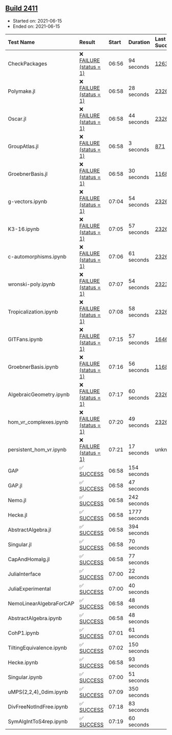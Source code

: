 ## [Build 2411](https://oscarci.mathematik.uni-kl.de/job/oscar-stable/2411/)

* Started on: 2021-06-15
* Ended on: 2021-06-15

| Test Name    | Result | Start | Duration | Last Success | First Failure |
|:-------------|:-------|:------|:---------|:-------------|:--------------|
| CheckPackages | ❌ [FAILURE (status = 1)](https://oscarci.mathematik.uni-kl.de/job/oscar-stable/2411/artifact/logs/build-2411/CheckPackages.log) | 06:56 | 94 seconds | [1263](https://oscarci.mathematik.uni-kl.de/job/oscar-stable/1263/) | [1264](https://oscarci.mathematik.uni-kl.de/job/oscar-stable/1264/) |
| Polymake.jl | ❌ [FAILURE (status = 1)](https://oscarci.mathematik.uni-kl.de/job/oscar-stable/2411/artifact/logs/build-2411/Polymake.jl.log) | 06:58 | 28 seconds | [2326](https://oscarci.mathematik.uni-kl.de/job/oscar-stable/2326/) | [2327](https://oscarci.mathematik.uni-kl.de/job/oscar-stable/2327/) |
| Oscar.jl | ❌ [FAILURE (status = 1)](https://oscarci.mathematik.uni-kl.de/job/oscar-stable/2411/artifact/logs/build-2411/Oscar.jl.log) | 06:58 | 44 seconds | [2326](https://oscarci.mathematik.uni-kl.de/job/oscar-stable/2326/) | [2327](https://oscarci.mathematik.uni-kl.de/job/oscar-stable/2327/) |
| GroupAtlas.jl | ❌ [FAILURE (status = 1)](https://oscarci.mathematik.uni-kl.de/job/oscar-stable/2411/artifact/logs/build-2411/GroupAtlas.jl.log) | 06:58 | 3 seconds | [871](https://oscarci.mathematik.uni-kl.de/job/oscar-stable/871/) | [872](https://oscarci.mathematik.uni-kl.de/job/oscar-stable/872/) |
| GroebnerBasis.jl | ❌ [FAILURE (status = 1)](https://oscarci.mathematik.uni-kl.de/job/oscar-stable/2411/artifact/logs/build-2411/GroebnerBasis.jl.log) | 06:58 | 30 seconds | [1168](https://oscarci.mathematik.uni-kl.de/job/oscar-stable/1168/) | [1169](https://oscarci.mathematik.uni-kl.de/job/oscar-stable/1169/) |
| g-vectors.ipynb | ❌ [FAILURE (status = 1)](https://oscarci.mathematik.uni-kl.de/job/oscar-stable/2411/artifact/logs/build-2411/g-vectors.ipynb.log) | 07:04 | 54 seconds | [2326](https://oscarci.mathematik.uni-kl.de/job/oscar-stable/2326/) | [2327](https://oscarci.mathematik.uni-kl.de/job/oscar-stable/2327/) |
| K3-16.ipynb | ❌ [FAILURE (status = 1)](https://oscarci.mathematik.uni-kl.de/job/oscar-stable/2411/artifact/logs/build-2411/K3-16.ipynb.log) | 07:05 | 57 seconds | [2326](https://oscarci.mathematik.uni-kl.de/job/oscar-stable/2326/) | [2327](https://oscarci.mathematik.uni-kl.de/job/oscar-stable/2327/) |
| c-automorphisms.ipynb | ❌ [FAILURE (status = 1)](https://oscarci.mathematik.uni-kl.de/job/oscar-stable/2411/artifact/logs/build-2411/c-automorphisms.ipynb.log) | 07:06 | 61 seconds | [2326](https://oscarci.mathematik.uni-kl.de/job/oscar-stable/2326/) | [2327](https://oscarci.mathematik.uni-kl.de/job/oscar-stable/2327/) |
| wronski-poly.ipynb | ❌ [FAILURE (status = 1)](https://oscarci.mathematik.uni-kl.de/job/oscar-stable/2411/artifact/logs/build-2411/wronski-poly.ipynb.log) | 07:07 | 54 seconds | [2323](https://oscarci.mathematik.uni-kl.de/job/oscar-stable/2323/) | [2324](https://oscarci.mathematik.uni-kl.de/job/oscar-stable/2324/) |
| Tropicalization.ipynb | ❌ [FAILURE (status = 1)](https://oscarci.mathematik.uni-kl.de/job/oscar-stable/2411/artifact/logs/build-2411/Tropicalization.ipynb.log) | 07:08 | 58 seconds | [2326](https://oscarci.mathematik.uni-kl.de/job/oscar-stable/2326/) | [2327](https://oscarci.mathematik.uni-kl.de/job/oscar-stable/2327/) |
| GITFans.ipynb | ❌ [FAILURE (status = 1)](https://oscarci.mathematik.uni-kl.de/job/oscar-stable/2411/artifact/logs/build-2411/GITFans.ipynb.log) | 07:15 | 57 seconds | [1646](https://oscarci.mathematik.uni-kl.de/job/oscar-stable/1646/) | [1647](https://oscarci.mathematik.uni-kl.de/job/oscar-stable/1647/) |
| GroebnerBasis.ipynb | ❌ [FAILURE (status = 1)](https://oscarci.mathematik.uni-kl.de/job/oscar-stable/2411/artifact/logs/build-2411/GroebnerBasis.ipynb.log) | 07:16 | 56 seconds | [1168](https://oscarci.mathematik.uni-kl.de/job/oscar-stable/1168/) | [1169](https://oscarci.mathematik.uni-kl.de/job/oscar-stable/1169/) |
| AlgebraicGeometry.ipynb | ❌ [FAILURE (status = 1)](https://oscarci.mathematik.uni-kl.de/job/oscar-stable/2411/artifact/logs/build-2411/AlgebraicGeometry.ipynb.log) | 07:17 | 60 seconds | [2326](https://oscarci.mathematik.uni-kl.de/job/oscar-stable/2326/) | [2327](https://oscarci.mathematik.uni-kl.de/job/oscar-stable/2327/) |
| hom_vr_complexes.ipynb | ❌ [FAILURE (status = 1)](https://oscarci.mathematik.uni-kl.de/job/oscar-stable/2411/artifact/logs/build-2411/hom_vr_complexes.ipynb.log) | 07:20 | 49 seconds | [2326](https://oscarci.mathematik.uni-kl.de/job/oscar-stable/2326/) | [2327](https://oscarci.mathematik.uni-kl.de/job/oscar-stable/2327/) |
| persistent_hom_vr.ipynb | ❌ [FAILURE (status = 1)](https://oscarci.mathematik.uni-kl.de/job/oscar-stable/2411/artifact/logs/build-2411/persistent_hom_vr.ipynb.log) | 07:21 | 17 seconds | unknown | unknown |
| GAP | ✅ [SUCCESS](https://oscarci.mathematik.uni-kl.de/job/oscar-stable/2411/artifact/logs/build-2411/GAP.log) | 06:58 | 154 seconds |  |  |
| GAP.jl | ✅ [SUCCESS](https://oscarci.mathematik.uni-kl.de/job/oscar-stable/2411/artifact/logs/build-2411/GAP.jl.log) | 06:58 | 47 seconds |  |  |
| Nemo.jl | ✅ [SUCCESS](https://oscarci.mathematik.uni-kl.de/job/oscar-stable/2411/artifact/logs/build-2411/Nemo.jl.log) | 06:58 | 242 seconds |  |  |
| Hecke.jl | ✅ [SUCCESS](https://oscarci.mathematik.uni-kl.de/job/oscar-stable/2411/artifact/logs/build-2411/Hecke.jl.log) | 06:58 | 1777 seconds |  |  |
| AbstractAlgebra.jl | ✅ [SUCCESS](https://oscarci.mathematik.uni-kl.de/job/oscar-stable/2411/artifact/logs/build-2411/AbstractAlgebra.jl.log) | 06:58 | 394 seconds |  |  |
| Singular.jl | ✅ [SUCCESS](https://oscarci.mathematik.uni-kl.de/job/oscar-stable/2411/artifact/logs/build-2411/Singular.jl.log) | 06:58 | 70 seconds |  |  |
| CapAndHomalg.jl | ✅ [SUCCESS](https://oscarci.mathematik.uni-kl.de/job/oscar-stable/2411/artifact/logs/build-2411/CapAndHomalg.jl.log) | 06:58 | 77 seconds |  |  |
| JuliaInterface | ✅ [SUCCESS](https://oscarci.mathematik.uni-kl.de/job/oscar-stable/2411/artifact/logs/build-2411/JuliaInterface.log) | 07:00 | 22 seconds |  |  |
| JuliaExperimental | ✅ [SUCCESS](https://oscarci.mathematik.uni-kl.de/job/oscar-stable/2411/artifact/logs/build-2411/JuliaExperimental.log) | 07:00 | 40 seconds |  |  |
| NemoLinearAlgebraForCAP | ✅ [SUCCESS](https://oscarci.mathematik.uni-kl.de/job/oscar-stable/2411/artifact/logs/build-2411/NemoLinearAlgebraForCAP.log) | 06:58 | 48 seconds |  |  |
| AbstractAlgebra.ipynb | ✅ [SUCCESS](https://oscarci.mathematik.uni-kl.de/job/oscar-stable/2411/artifact/logs/build-2411/AbstractAlgebra.ipynb.log) | 06:58 | 48 seconds |  |  |
| CohP1.ipynb | ✅ [SUCCESS](https://oscarci.mathematik.uni-kl.de/job/oscar-stable/2411/artifact/logs/build-2411/CohP1.ipynb.log) | 07:01 | 61 seconds |  |  |
| TiltingEquivalence.ipynb | ✅ [SUCCESS](https://oscarci.mathematik.uni-kl.de/job/oscar-stable/2411/artifact/logs/build-2411/TiltingEquivalence.ipynb.log) | 07:02 | 150 seconds |  |  |
| Hecke.ipynb | ✅ [SUCCESS](https://oscarci.mathematik.uni-kl.de/job/oscar-stable/2411/artifact/logs/build-2411/Hecke.ipynb.log) | 06:58 | 93 seconds |  |  |
| Singular.ipynb | ✅ [SUCCESS](https://oscarci.mathematik.uni-kl.de/job/oscar-stable/2411/artifact/logs/build-2411/Singular.ipynb.log) | 07:00 | 51 seconds |  |  |
| uMPS(2,2,4)_0dim.ipynb | ✅ [SUCCESS](https://oscarci.mathematik.uni-kl.de/job/oscar-stable/2411/artifact/logs/build-2411/uMPS-2-2-4-_0dim.ipynb.log) | 07:09 | 350 seconds |  |  |
| DivFreeNotIndFree.ipynb | ✅ [SUCCESS](https://oscarci.mathematik.uni-kl.de/job/oscar-stable/2411/artifact/logs/build-2411/DivFreeNotIndFree.ipynb.log) | 07:18 | 83 seconds |  |  |
| SymAlgIntToS4rep.ipynb | ✅ [SUCCESS](https://oscarci.mathematik.uni-kl.de/job/oscar-stable/2411/artifact/logs/build-2411/SymAlgIntToS4rep.ipynb.log) | 07:19 | 60 seconds |  |  |
